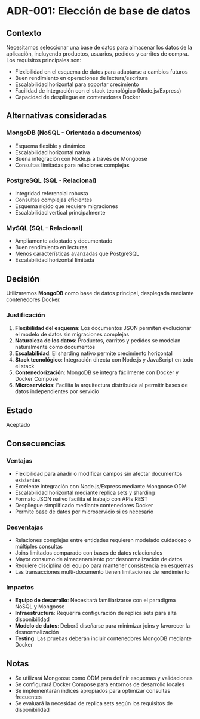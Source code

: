 # ADR-001: Elección de base de datos

## Contexto

Necesitamos seleccionar una base de datos para almacenar los datos de la aplicación, incluyendo productos, usuarios, pedidos y carritos de compra. Los requisitos principales son:

- Flexibilidad en el esquema de datos para adaptarse a cambios futuros
- Buen rendimiento en operaciones de lectura/escritura
- Escalabilidad horizontal para soportar crecimiento
- Facilidad de integración con el stack tecnológico (Node.js/Express)
- Capacidad de despliegue en contenedores Docker

## Alternativas consideradas

### MongoDB (NoSQL - Orientada a documentos)

- Esquema flexible y dinámico
- Escalabilidad horizontal nativa
- Buena integración con Node.js a través de Mongoose
- Consultas limitadas para relaciones complejas

### PostgreSQL (SQL - Relacional)

- Integridad referencial robusta
- Consultas complejas eficientes
- Esquema rígido que requiere migraciones
- Escalabilidad vertical principalmente

### MySQL (SQL - Relacional)

- Ampliamente adoptado y documentado
- Buen rendimiento en lecturas
- Menos características avanzadas que PostgreSQL
- Escalabilidad horizontal limitada

## Decisión

Utilizaremos **MongoDB** como base de datos principal, desplegada mediante contenedores Docker.

### Justificación

1. **Flexibilidad del esquema**: Los documentos JSON permiten evolucionar el modelo de datos sin migraciones complejas
2. **Naturaleza de los datos**: Productos, carritos y pedidos se modelan naturalmente como documentos
3. **Escalabilidad**: El sharding nativo permite crecimiento horizontal
4. **Stack tecnológico**: Integración directa con Node.js y JavaScript en todo el stack
5. **Contenedorización**: MongoDB se integra fácilmente con Docker y Docker Compose
6. **Microservicios**: Facilita la arquitectura distribuida al permitir bases de datos independientes por servicio

## Estado

Aceptado

## Consecuencias

### Ventajas

- Flexibilidad para añadir o modificar campos sin afectar documentos existentes
- Excelente integración con Node.js/Express mediante Mongoose ODM
- Escalabilidad horizontal mediante replica sets y sharding
- Formato JSON nativo facilita el trabajo con APIs REST
- Despliegue simplificado mediante contenedores Docker
- Permite base de datos por microservicio si es necesario

### Desventajas

- Relaciones complejas entre entidades requieren modelado cuidadoso o múltiples consultas
- Joins limitados comparado con bases de datos relacionales
- Mayor consumo de almacenamiento por desnormalización de datos
- Requiere disciplina del equipo para mantener consistencia en esquemas
- Las transacciones multi-documento tienen limitaciones de rendimiento

### Impactos

- **Equipo de desarrollo**: Necesitará familiarizarse con el paradigma NoSQL y Mongoose
- **Infraestructura**: Requerirá configuración de replica sets para alta disponibilidad
- **Modelo de datos**: Deberá diseñarse para minimizar joins y favorecer la desnormalización
- **Testing**: Las pruebas deberán incluir contenedores MongoDB mediante Docker

## Notas

- Se utilizará Mongoose como ODM para definir esquemas y validaciones
- Se configurará Docker Compose para entornos de desarrollo locales
- Se implementarán índices apropiados para optimizar consultas frecuentes
- Se evaluará la necesidad de replica sets según los requisitos de disponibilidad